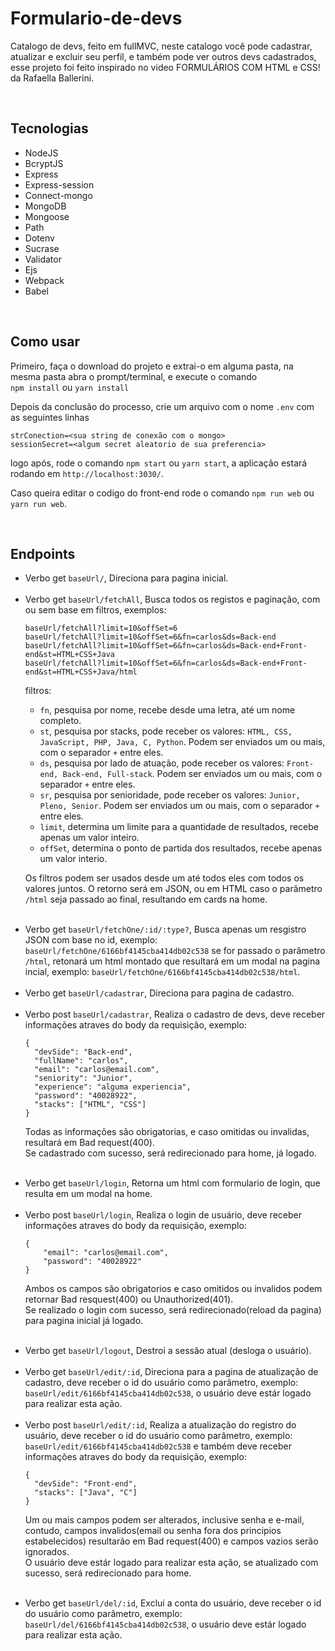 # Formulario-de-devs

Catalogo de devs, feito em fullMVC, neste catalogo você pode cadastrar, atualizar e excluir seu perfil, e também pode ver outros devs cadastrados, esse projeto foi feito inspirado no video FORMULÁRIOS COM HTML e CSS!
da  Rafaella Ballerini.

<br>

## Tecnologias

<ul>
<li>NodeJS</li>
<li>BcryptJS</li>
<li>Express</li>
<li>Express-session</li>
<li>Connect-mongo</li>
<li>MongoDB</li>
<li>Mongoose</li>
<li>Path</li>
<li>Dotenv</li>
<li>Sucrase</li>
<li>Validator</li>
<li>Ejs</li>
<li>Webpack</li>
<li>Babel</li>

</ul>

<br>

## Como usar
<p>Primeiro, faça o download do projeto e extrai-o em alguma pasta, na mesma pasta abra o prompt/terminal, e execute o comando <br><code>npm install</code> ou <code>yarn install</code></p>
<p>Depois da conclusão do processo, crie um arquivo com o nome <code>.env</code> com as seguintes linhas <br>

```
strConection=<sua string de conexão com o mongo>
sessionSecret=<algum secret aleatorio de sua preferencia>
```
</p>
<p>logo após, rode o comando <code>npm start</code> ou <code>yarn start</code>, a aplicação estará rodando em <code>http://localhost:3030/</code>.</p>
<p>Caso queira editar o codigo do front-end rode o comando <code>npm run web</code> ou <code>yarn run web</code>.</p>
<br>

## Endpoints
<ul>

<li>Verbo get <code>baseUrl/</code>, Direciona para pagina inicial.</li>
<br>
<li>Verbo get <code>baseUrl/fetchAll</code>, Busca todos os registos e paginação, com ou sem base em filtros, exemplos: <br>
 
 ```
 baseUrl/fetchAll?limit=10&offSet=6
 baseUrl/fetchAll?limit=10&offSet=6&fn=carlos&ds=Back-end
 baseUrl/fetchAll?limit=10&offSet=6&fn=carlos&ds=Back-end+Front-end&st=HTML+CSS+Java
 baseUrl/fetchAll?limit=10&offSet=6&fn=carlos&ds=Back-end+Front-end&st=HTML+CSS+Java/html
 ```
 filtros: 
 <ul>
 <li><code>fn</code>, pesquisa por nome, recebe desde uma letra, até um nome completo.</li>
 <li><code>st</code>, pesquisa por stacks, pode receber os valores: <code>HTML, CSS, JavaScript, PHP, Java, C, Python</code>. Podem ser enviados um ou mais, com o separador <code>+</code> entre eles.</li>
 <li><code>ds</code>, pesquisa por lado de atuação, pode receber os valores: <code>Front-end, Back-end, Full-stack</code>. Podem ser enviados um ou mais, com o separador <code>+</code> entre eles.</li>
 <li><code>sr</code>, pesquisa por senioridade, pode receber os valores: <code>Junior, Pleno, Senior</code>. Podem ser enviados um ou mais, com o separador <code>+</code> entre eles.</li>
 <li><code>limit</code>, determina um limite para a quantidade de resultados, recebe apenas um valor inteiro. </li>
 <li><code>offSet</code>, determina o ponto de partida dos resultados, recebe apenas um valor interio.</li>
 </ul>
 
 Os filtros podem ser usados desde um até todos eles com todos os valores juntos. 
 O retorno será em JSON, ou em HTML caso o parâmetro <code>/html</code> seja passado ao final, resultando em cards na home.
</li>
<br> 
<li>Verbo get <code>baseUrl/fetchOne/:id/:type?</code>, Busca apenas um resgistro JSON com base no id, exemplo: <br> 
<code>baseUrl/fetchOne/6166bf4145cba414db02c538</code> se for passado o parâmetro <code>/html</code>, retonará um html montado que resultará em um modal na pagina incial, exemplo: <code>baseUrl/fetchOne/6166bf4145cba414db02c538/html</code>.

</li>
<br> 
<li>Verbo get <code>baseUrl/cadastrar</code>, Direciona para pagina de cadastro.</li>
<br> 
<li>Verbo post <code>baseUrl/cadastrar</code>, Realiza o cadastro de devs, deve receber informações atraves do body da requisição, exemplo:<br>

```
{
  "devSide": "Back-end",
  "fullName": "carlos",
  "email": "carlos@email.com",
  "seniority": "Junior",
  "experience": "alguma experiencia",
  "password": "40028922",
  "stacks": ["HTML", "CSS"]
}
```
Todas as informações são obrigatorias, e caso omitidas ou invalidas, resultará em Bad request(400).<br>
Se cadastrado com sucesso, será redirecionado para home, já logado.
</li>
<br> 
<li>Verbo get <code>baseUrl/login</code>, Retorna um html com formulario de login, que resulta em um modal na home.</li>
<br>
<li>Verbo post <code>baseUrl/login</code>, Realiza o login de usuário, deve receber informações atraves do body da requisição, exemplo:<br>

```
{
	"email": "carlos@email.com",
	"password": "40028922"
}
```
Ambos os campos são obrigatorios e caso omitidos ou invalidos podem retornar Bad resquest(400) ou Unauthorized(401).<br>
Se realizado o login com sucesso, será redirecionado(reload da pagina) para pagina inicial já logado.
</li>
<br>

<li>Verbo get <code>baseUrl/logout</code>, Destroi a sessão atual (desloga o usuário).</li>
<br>

<li>Verbo get <code>baseUrl/edit/:id</code>, Direciona para a pagina de atualização de cadastro, deve receber o id do usuário como parâmetro, exemplo:<br>
<code>baseUrl/edit/6166bf4145cba414db02c538</code>, o usuário deve estár logado para realizar esta ação.
</li>
<br>
<li>Verbo post <code>baseUrl/edit/:id</code>, Realiza a atualização do registro do usuário, deve receber o id do usuário como parâmetro, exemplo:<br>
<code>baseUrl/edit/6166bf4145cba414db02c538</code> e também deve receber informações atraves do body da requisição, exemplo:<br>

```
{
  "devSide": "Front-end",
  "stacks": ["Java", "C"]
}
```
Um ou mais campos podem ser alterados, inclusive senha e e-mail, contudo, campos invalidos(email ou senha fora dos principios estabelecidos) resultarão em Bad request(400)
e campos vazios serão ignorados.<br>
O usuário deve estár logado para realizar esta ação, se atualizado com sucesso, será redirecionado para home.
</li>
<br>
<li>Verbo get <code>baseUrl/del/:id</code>, Exclui a conta do usuário, deve receber o id do usuário como parâmetro, exemplo:<br>
<code>baseUrl/del/6166bf4145cba414db02c538</code>, o usuário deve estár logado para realizar esta ação.</li>
<br>
</ul>
